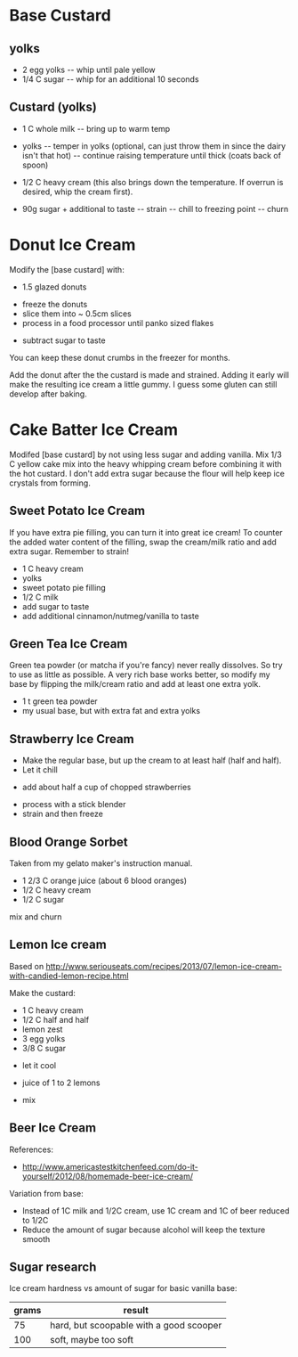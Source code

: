 # Base Custard

## yolks

  + 2 egg yolks
  -- whip until pale yellow
  + 1/4 C sugar
  -- whip for an additional 10 seconds

## Custard (yolks)

  + 1 C whole milk
  -- bring up to warm temp
  + yolks
  -- temper in yolks (optional, can just throw them in since the dairy isn't that hot)
  -- continue raising temperature until thick (coats back of spoon)

  + 1/2 C heavy cream (this also brings down the temperature. If overrun is
    desired, whip the cream first).
  + 90g sugar + additional to taste
  -- strain
  -- chill to freezing point
  -- churn


# Donut Ice Cream

Modify the [base custard] with:

  + 1.5 glazed donuts
  - freeze the donuts
  - slice them into ~ 0.5cm slices
  - process in a food processor until panko sized flakes
  + subtract sugar to taste

You can keep these donut crumbs in the freezer for months.

Add the donut after the the custard is made and strained. Adding it early will
make the resulting ice cream a little gummy. I guess some gluten can still
develop after baking.


# Cake Batter Ice Cream

Modifed [base custard] by not using less sugar and adding vanilla. Mix 1/3 C
yellow cake mix into the heavy whipping cream before combining it with the hot
custard. I don't add extra sugar because the flour will help keep ice crystals
from forming.


## Sweet Potato Ice Cream

If you have extra pie filling, you can turn it into great ice cream! To counter the added
water content of the filling, swap the cream/milk ratio and add extra sugar. Remember to strain!

  + 1 C heavy cream
  + yolks
  + sweet potato pie filling
  + 1/2 C milk
  + add sugar to taste
  + add additional cinnamon/nutmeg/vanilla to taste

## Green Tea Ice Cream

Green tea powder (or matcha if you're fancy) never really dissolves. So try to use as little as possible.
A very rich base works better, so modify my base by flipping the milk/cream ratio and add at least one extra yolk.

  + 1 t green tea powder
  + my usual base, but with extra fat and extra yolks

## Strawberry Ice Cream

  - Make the regular base, but up the cream to at least half (half and half).
  - Let it chill
  + add about half a cup of chopped strawberries
  - process with a stick blender
  - strain and then freeze

## Blood Orange Sorbet

Taken from my gelato maker's instruction manual.

  + 1 2/3 C orange juice (about 6 blood oranges)
  + 1/2 C heavy cream
  + 1/2 C sugar

mix and churn


## Lemon Ice cream

Based on http://www.seriouseats.com/recipes/2013/07/lemon-ice-cream-with-candied-lemon-recipe.html

Make the custard:

  + 1 C heavy cream
  + 1/2 C half and half
  + lemon zest
  + 3 egg yolks
  + 3/8 C sugar
  - let it cool
  + juice of 1 to 2 lemons
  - mix

## Beer Ice Cream

References:

* http://www.americastestkitchenfeed.com/do-it-yourself/2012/08/homemade-beer-ice-cream/

Variation from base:

* Instead of 1C milk and 1/2C cream, use 1C cream and 1C of beer reduced to 1/2C
* Reduce the amount of sugar because alcohol will keep the texture smooth


## Sugar research

Ice cream hardness vs amount of sugar for basic vanilla base:

| grams | result |
|-------|--------|
| 75    | hard, but scoopable with a good scooper |
| 100   | soft, maybe too soft |
